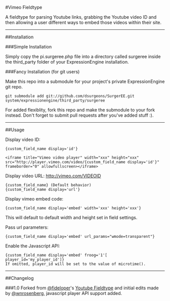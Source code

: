 
#Vimeo Fieldtype

A fieldtype for parsing Youtube links, grabbing the Youtube video ID and then allowing a user different ways to embed those videos within their site.

***

##Installation

###Simple Installation

Simply copy the pi.surgeree.php file into a directory called surgeree inside the third_party folder of your ExpressionEngine installation.

###Fancy Installation (for git users)

Make this repo into a submodule for your project's private ExpressionEngine git repo.

	git submodule add git://github.com/dsurgeons/SurgerEE.git system/expressionengine/third_party/surgeree

For added flexiblity, fork this repo and make the submodule to your fork instead. Don't forget to submit pull requests after you've added stuff :).

***

##Usage

Display video ID:

	{custom_field_name display='id'}

	<iframe title="Vimeo video player" width="xxx" height="xxx" src="http://player.vimeo.com/video/{custom_field_name display='id'}" frameborder="0" allowfullscreen></iframe>

Display video URL: http://vimeo.com/VIDEOID

	{custom_field_name} (Default behavior)
	{custom_field_name display='url'}

Display vimeo embed code:

	{custom_field_name display='embed' width='xxx' height='xxx'}

This will default to default width and height set in field settings.

Pass url parameters:

	{custom_field_name display='embed' url_params="wmode=transparent"}

Enable the Javascript API: 

	{custom_field_name display='embed' froog='1'[ player_id='my_player_id']}
	If omitted, player_id will be set to the value of microtime().

***

##Changelog

###1.0
Forked from [@fideloper](https://github.com/fideloper)'s [Youtube Fieldtype](https://github.com/fideloper/ExpressionEngine---Youtube-field) and initial edits made by [@wnrosenberg](https://github.com/wnrosenberg), javascript player API support added.



